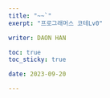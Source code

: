 ```yaml
---
title: "~~`"
exerpt: "프로그래머스 코테Lv0"

writer: DAON HAN

toc: true
toc_sticky: true

date: 2023-09-20

---
```

